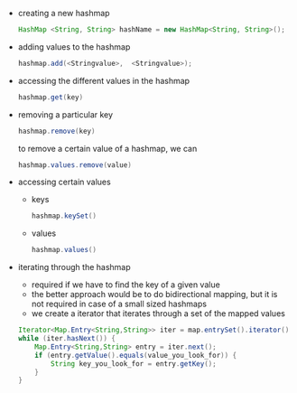 - creating a new hashmap
    
    ```java
    HashMap <String, String> hashName = new HashMap<String, String>();
    ```
    
- adding values to the hashmap
    
    ```java
    hashmap.add(<Stringvalue>,  <Stringvalue>);
    ```
    
- accessing the different values in the hashmap
    
    ```java
    hashmap.get(key)
    ```
    
- removing a particular key
    
    ```java
    hashmap.remove(key)
    ```
    
    to remove a certain value of a hashmap, we can
    
    ```java
    hashmap.values.remove(value)
    ```
    
- accessing certain values
    
    - keys
        
        ```java
        hashmap.keySet()
        ```
        
    - values
        
        ```java
        hashmap.values()
        ```
        
- iterating through the hashmap
    
    - required if we have to find the key of a given value
    - the better approach would be to do bidirectional mapping, but it is not required in case of a small sized hashmaps
    - we create a iterator that iterates through a set of the mapped values
    
    ```java
    Iterator<Map.Entry<String,String>> iter = map.entrySet().iterator();
    while (iter.hasNext()) {
        Map.Entry<String,String> entry = iter.next();
        if (entry.getValue().equals(value_you_look_for)) {
            String key_you_look_for = entry.getKey();
        }
    }
    ```